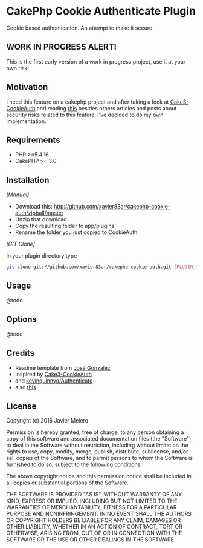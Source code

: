 # CakePhp Cookie Authenticate Plugin

Cookie based authentication. An attempt to make it secure.

## WORK IN PROGRESS ALERT!

This is the first early version of a work in progress project, use it at your own risk.

## Motivation

I need this feature on a cakephp project and after taking a look at 
[Cake3-CookieAuth](https://github.com/Xety/Cake3-CookieAuth) and reading [this](https://github.com/FriendsOfCake/Authenticate/issues/53) besides others articles and posts about security risks related to this feature, I've decided to do my own implementation.


## Requirements

- PHP >=5.4.16
- CakePHP >= 3.0

## Installation

_[Manual]_

- Download this: http://github.com/xavier83ar/cakephp-cookie-auth/zipball/master
- Unzip that download.
- Copy the resulting folder to app/plugins
- Rename the folder you just copied to CookieAuth

_[GIT Clone]_

In your plugin directory type

```bash
git clone git://github.com/xavier83ar/cakephp-cookie-auth.git [PLUGIN_NAME]
```

## Usage

@todo


## Options

@todo

## Credits

- Readme template from [José Gonzalez](https://gist.github.com/josegonzalez/903066)
- Inspired by [Cake3-CookieAuth](https://github.com/Xety/Cake3-CookieAuth)
- and [kevinquinnyo/Authenticate](https://github.com/kevinquinnyo/Authenticate)
- also [this](http://stackoverflow.com/questions/244882/what-is-the-best-way-to-implement-remember-me-for-a-website#answer-244907)

## License

Copyright (c) 2016 Javier Melero

Permission is hereby granted, free of charge, to any person obtaining a copy
of this software and associated documentation files (the "Software"), to deal
in the Software without restriction, including without limitation the rights
to use, copy, modify, merge, publish, distribute, sublicense, and/or sell
copies of the Software, and to permit persons to whom the Software is
furnished to do so, subject to the following conditions:

The above copyright notice and this permission notice shall be included in
all copies or substantial portions of the Software.

THE SOFTWARE IS PROVIDED "AS IS", WITHOUT WARRANTY OF ANY KIND, EXPRESS OR
IMPLIED, INCLUDING BUT NOT LIMITED TO THE WARRANTIES OF MERCHANTABILITY,
FITNESS FOR A PARTICULAR PURPOSE AND NONINFRINGEMENT. IN NO EVENT SHALL THE
AUTHORS OR COPYRIGHT HOLDERS BE LIABLE FOR ANY CLAIM, DAMAGES OR OTHER
LIABILITY, WHETHER IN AN ACTION OF CONTRACT, TORT OR OTHERWISE, ARISING FROM,
OUT OF OR IN CONNECTION WITH THE SOFTWARE OR THE USE OR OTHER DEALINGS IN
THE SOFTWARE.


